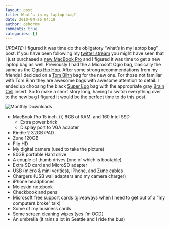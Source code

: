 ```yaml
---
layout: post
title: What’s in my laptop bag?
date: 2010-04-26 04:18
author: osbornm
comments: true
categories: []
---
```


<em>UPDATE:</em> I figured it was time do the obligatory “what’s in my laptop bag” post. If you have been following my <a href="http://www.twitter.com/osbornm">twitter stream</a> you might have seen that I just purchased a <a href="http://twitter.com/osbornm/status/12247721777">new MacBook Pro</a> and I figured it was time to get a new laptop bag as well. Previously I had the a Microsoft Ogio bag, basically the same as the <a href="http://www.ogio.com/product/view/27/Hip-Hop">Ogio Hip Hop</a>. After some strong recommendations from my friends I decided on a <a href="http://www.tombihn.com">Tom Bihn</a> bag for the new one. For those not familiar with Tom Bihn they are awesome bags with awesome attention to detail. I ended up choosing the black <a href="http://www.tombihn.com/page/001/PROD/300/TB0825">Super Ego</a> bag with the appropriate gray <a href="http://www.tombihn.com/page/001/PROD/300/TB0300">Brain Cell</a> insert. So to make a short story long, having to switch everything over to the new bag I figured it would be the perfect time to do this post.

![Monthly Downloads](/assets/laptopbag.png)

<ul>   <li>MacBook Pro 15 inch. i7, 8GB of RAM, and 160 Intel SSD      <ul>       <li>Extra power brick </li>        <li>Display port to VGA adapter </li>     </ul>   </li>    <li><strike>Kindle 2</strike> 32GB iPAD</li>    <li>Zune 120GB </li>    <li>Flip HD </li>    <li>My digital camera (used to take the picture) </li>    <li>80GB portable Hard drive </li>    <li>A couple of thumb drives (one of which is bootable) </li>    <li>Extra SD card and MicroSD adapter </li>    <li>USB (micro &amp; mini verities), iPhone, and Zune cables </li>    <li>Chargers (USB wall adapters and my camera charger) </li>    <li>iPhone headphones </li>    <li>Moleskin notebook </li>    <li>Checkbook and pens </li>    <li>Microsoft free support cards (giveaways when I need to get out of a “my computers broke” talk) </li>    <li>Some of my business cards </li>    <li>Some screen cleaning wipes (yes I’m OCD) </li>    <li>An umbrella (it rains a lot in Seattle and I ride the bus) </li> </ul>
